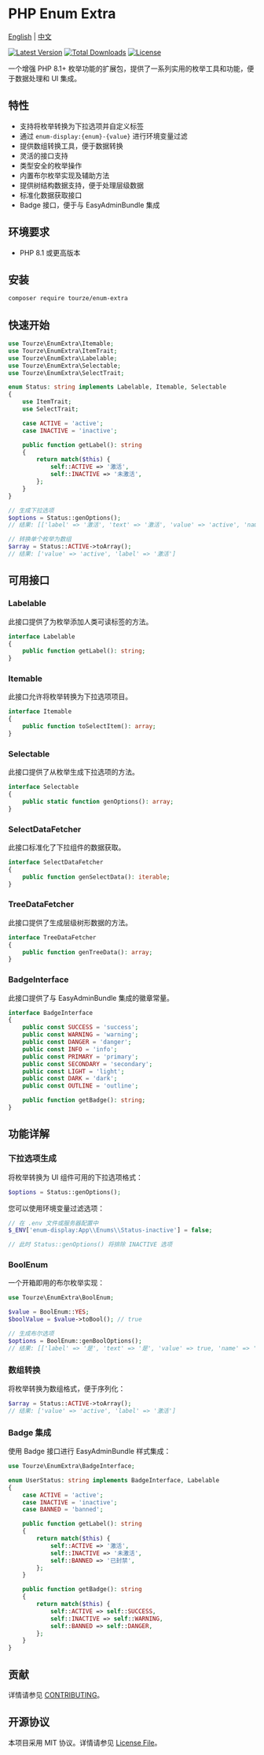 # PHP Enum Extra

[English](README.md) | [中文](README.zh-CN.md)

[![Latest Version](https://img.shields.io/packagist/v/tourze/enum-extra.svg?style=flat-square)](https://packagist.org/packages/tourze/enum-extra)
[![Total Downloads](https://img.shields.io/packagist/dt/tourze/enum-extra.svg?style=flat-square)](https://packagist.org/packages/tourze/enum-extra)
[![License](https://img.shields.io/packagist/l/tourze/enum-extra.svg?style=flat-square)](https://packagist.org/packages/tourze/enum-extra)

一个增强 PHP 8.1+ 枚举功能的扩展包，提供了一系列实用的枚举工具和功能，便于数据处理和 UI 集成。

## 特性

- 支持将枚举转换为下拉选项并自定义标签
- 通过 `enum-display:{enum}-{value}` 进行环境变量过滤
- 提供数组转换工具，便于数据转换
- 灵活的接口支持
- 类型安全的枚举操作
- 内置布尔枚举实现及辅助方法
- 提供树结构数据支持，便于处理层级数据
- 标准化数据获取接口
- Badge 接口，便于与 EasyAdminBundle 集成

## 环境要求

- PHP 8.1 或更高版本

## 安装

```bash
composer require tourze/enum-extra
```

## 快速开始

```php
use Tourze\EnumExtra\Itemable;
use Tourze\EnumExtra\ItemTrait;
use Tourze\EnumExtra\Labelable;
use Tourze\EnumExtra\Selectable;
use Tourze\EnumExtra\SelectTrait;

enum Status: string implements Labelable, Itemable, Selectable
{
    use ItemTrait;
    use SelectTrait;

    case ACTIVE = 'active';
    case INACTIVE = 'inactive';

    public function getLabel(): string
    {
        return match($this) {
            self::ACTIVE => '激活',
            self::INACTIVE => '未激活',
        };
    }
}

// 生成下拉选项
$options = Status::genOptions();
// 结果: [['label' => '激活', 'text' => '激活', 'value' => 'active', 'name' => '激活'], ...]

// 转换单个枚举为数组
$array = Status::ACTIVE->toArray();
// 结果: ['value' => 'active', 'label' => '激活']
```

## 可用接口

### Labelable

此接口提供了为枚举添加人类可读标签的方法。

```php
interface Labelable
{
    public function getLabel(): string;
}
```

### Itemable

此接口允许将枚举转换为下拉选项项目。

```php
interface Itemable
{
    public function toSelectItem(): array;
}
```

### Selectable

此接口提供了从枚举生成下拉选项的方法。

```php
interface Selectable
{
    public static function genOptions(): array;
}
```

### SelectDataFetcher

此接口标准化了下拉组件的数据获取。

```php
interface SelectDataFetcher
{
    public function genSelectData(): iterable;
}
```

### TreeDataFetcher

此接口提供了生成层级树形数据的方法。

```php
interface TreeDataFetcher
{
    public function genTreeData(): array;
}
```

### BadgeInterface

此接口提供了与 EasyAdminBundle 集成的徽章常量。

```php
interface BadgeInterface
{
    public const SUCCESS = 'success';
    public const WARNING = 'warning';
    public const DANGER = 'danger';
    public const INFO = 'info';
    public const PRIMARY = 'primary';
    public const SECONDARY = 'secondary';
    public const LIGHT = 'light';
    public const DARK = 'dark';
    public const OUTLINE = 'outline';

    public function getBadge(): string;
}
```

## 功能详解

### 下拉选项生成

将枚举转换为 UI 组件可用的下拉选项格式：

```php
$options = Status::genOptions();
```

您可以使用环境变量过滤选项：

```php
// 在 .env 文件或服务器配置中
$_ENV['enum-display:App\\Enums\\Status-inactive'] = false;

// 此时 Status::genOptions() 将排除 INACTIVE 选项
```

### BoolEnum

一个开箱即用的布尔枚举实现：

```php
use Tourze\EnumExtra\BoolEnum;

$value = BoolEnum::YES;
$boolValue = $value->toBool(); // true

// 生成布尔选项
$options = BoolEnum::genBoolOptions();
// 结果: [['label' => '是', 'text' => '是', 'value' => true, 'name' => '是'], ...]
```

### 数组转换

将枚举转换为数组格式，便于序列化：

```php
$array = Status::ACTIVE->toArray();
// 结果: ['value' => 'active', 'label' => '激活']
```

### Badge 集成

使用 Badge 接口进行 EasyAdminBundle 样式集成：

```php
use Tourze\EnumExtra\BadgeInterface;

enum UserStatus: string implements BadgeInterface, Labelable
{
    case ACTIVE = 'active';
    case INACTIVE = 'inactive';
    case BANNED = 'banned';

    public function getLabel(): string
    {
        return match($this) {
            self::ACTIVE => '激活',
            self::INACTIVE => '未激活',
            self::BANNED => '已封禁',
        };
    }

    public function getBadge(): string
    {
        return match($this) {
            self::ACTIVE => self::SUCCESS,
            self::INACTIVE => self::WARNING,
            self::BANNED => self::DANGER,
        };
    }
}
```

## 贡献

详情请参见 [CONTRIBUTING](CONTRIBUTING.md)。

## 开源协议

本项目采用 MIT 协议。详情请参见 [License File](LICENSE)。
